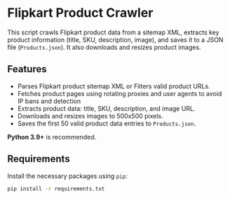 # Flipkart Product Crawler

This script crawls Flipkart product data from a sitemap XML, extracts key product information (title, SKU, description, image), and saves it to a JSON file 
(`Products.json`). It also downloads and resizes product images.

## Features

- Parses Flipkart product sitemap XML or Filters valid product URLs.
- Fetches product pages using rotating proxies and user agents to avoid IP bans and detection
- Extracts product data: title, SKU, description, and image URL.
- Downloads and resizes images to 500x500 pixels.
- Saves the first 50 valid product data entries to `Products.json`.

**Python 3.9+** is recommended. 
## Requirements
Install the necessary packages using `pip`:

```bash
pip install -r requirements.txt
